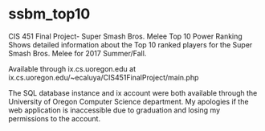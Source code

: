 # ssbm_top10
CIS 451 Final Project- Super Smash Bros. Melee Top 10 Power Ranking
Shows detailed information about the Top 10 ranked players for the Super Smash Bros. Melee for 2017 Summer/Fall. 

Available through ix.cs.uoregon.edu
at ix.cs.uoregon.edu/~ecaluya/CIS451FinalProject/main.php

The SQL database instance and ix account were both available through the University of Oregon Computer Science department. My apologies if the web application is inaccessible due to graduation and losing my permissions to the account.
